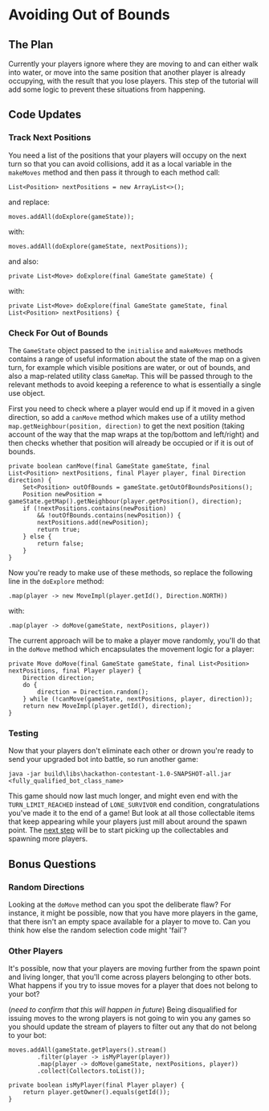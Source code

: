 # Avoiding Out of Bounds

## The Plan
Currently your players ignore where they are moving to and can either walk into water, or move into the same position
that another player is already occupying, with the result that you lose players.  This step of the tutorial will add
some logic to prevent these situations from happening.

## Code Updates
### Track Next Positions
You need a list of the positions that your players will occupy on the next turn so that you can avoid collisions, add
it as a local variable in the `makeMoves` method and then pass it through to each method call:
```
List<Position> nextPositions = new ArrayList<>();
```

and replace:
```
moves.addAll(doExplore(gameState));
```

with:
```
moves.addAll(doExplore(gameState, nextPositions));
```

and also:
```
private List<Move> doExplore(final GameState gameState) {
```

with:
```
private List<Move> doExplore(final GameState gameState, final List<Position> nextPositions) {
```

### Check For Out of Bounds
The `GameState` object passed to the `initialise` and `makeMoves` methods contains a range of useful information about
the state of the map on a given turn, for example which visible positions are water, or out of bounds, and also a
map-related utility class `GameMap`.  This will be passed through to the relevant methods to avoid keeping a reference
to what is essentially a single use object.

First you need to check where a player would end up if it moved in a given direction, so add a `canMove` method which
makes use of a utility method `map.getNeighbour(position, direction)` to get the next position (taking account of the
way that the map wraps at the top/bottom and left/right) and then checks whether that position will already be occupied
or if it is out of bounds.
```
private boolean canMove(final GameState gameState, final List<Position> nextPositions, final Player player, final Direction direction) {
    Set<Position> outOfBounds = gameState.getOutOfBoundsPositions();
    Position newPosition = gameState.getMap().getNeighbour(player.getPosition(), direction);
    if (!nextPositions.contains(newPosition)
        && !outOfBounds.contains(newPosition)) {
        nextPositions.add(newPosition);
        return true;
    } else {
        return false;
    }
}
```

Now you're ready to make use of these methods, so replace the following line in the `doExplore` method:
```
.map(player -> new MoveImpl(player.getId(), Direction.NORTH))
```

with:
```
.map(player -> doMove(gameState, nextPositions, player))
```

The current approach will be to make a player move randomly, you'll do that in the `doMove` method which encapsulates
the movement logic for a player:
```
private Move doMove(final GameState gameState, final List<Position> nextPositions, final Player player) {
    Direction direction;
    do {
        direction = Direction.random();
    } while (!canMove(gameState, nextPositions, player, direction));
    return new MoveImpl(player.getId(), direction);
}
```

### Testing
Now that your players don't eliminate each other or drown you're ready to send your upgraded bot into battle, so
run another game:
```
java -jar build\libs\hackathon-contestant-1.0-SNAPSHOT-all.jar <fully_qualified_bot_class_name>
```

This game should now last much longer, and might even end with the `TURN_LIMIT_REACHED` instead of `LONE_SURVIVOR` end
condition, congratulations you've made it to the end of a game!  But look at all those collectable items that keep
appearing while your players just mill about around the spawn point.  The [next step](3-gathering-collectables.md) will
be to start picking up the collectables and spawning more players.

## Bonus Questions
### Random Directions
Looking at the `doMove` method can you spot the deliberate flaw?  For instance, it might be possible, now that you have
more players in the game, that there isn't an empty space available for a player to move to.  Can you think how else
the random selection code might 'fail'?

### Other Players
It's possible, now that your players are moving further from the spawn point and living longer, that you'll come across
players belonging to other bots.  What happens if you try to issue moves for a player that does not belong to your bot?

(*need to confirm that this will happen in future*)
Being disqualified for issuing moves to the wrong players is not going to win you any games so you should update the
stream of players to filter out any that do not belong to your bot:
```
moves.addAll(gameState.getPlayers().stream()
        .filter(player -> isMyPlayer(player))
        .map(player -> doMove(gameState, nextPositions, player))
        .collect(Collectors.toList());
```

```
private boolean isMyPlayer(final Player player) {
    return player.getOwner().equals(getId());
}
```
